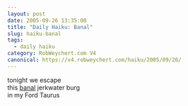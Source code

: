 ```yaml
---
layout: post
date: 2005-09-26 13:35:00
title: "Daily Haiku: Banal"
slug: haiku-banal
tags:
  - daily haiku
category: RobWeychert.com V4
canonical: https://v4.robweychert.com/haiku/2005/09/26/
---
```


tonight we escape  
this [banal](http://dictionary.reference.com/wordoftheday/archive/2005/09/26.html) jerkwater burg  
in my Ford Taurus